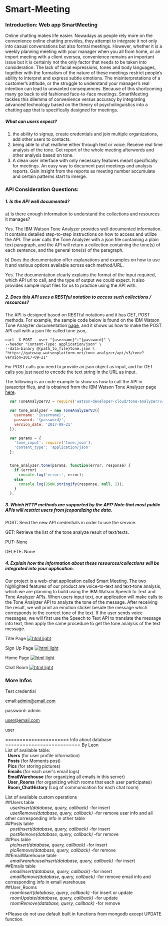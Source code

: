 # Smart-Meeting


### Introduction: Web app SmartMeeting
Online chatting makes life easier. Nowadays as people rely more on the convenience online chatting provides, they attempt to integrate it not only into casual conversations but also formal meetings. However, whether it is a weekly planning meeting with your manager when you all from home, or an import meeting with a client oversea, convenience remains an important issue but it is certainly not the only factor that needs to be taken into consideration. The lack of facial expressions, tones and body languages, together with the formalism of the nature of these meetings restrict people’s ability to interpret and express subtle emotions. The misinterpretations of a customer’s attitude, or the struggle to understand your manager’s real intention can lead to unwanted consequences. Because of this shortcoming many go back to old fashioned face-to-face meetings. SmartMeeting tackles this dilemma of convenience versus accuracy by integrating advanced technology based on the theory of psycholinguistics into a chatting app that is specifically designed for meetings.

##### What can users expect?
1. the ability to signup, create credentials and join multiple organizations, add other users to contacts.
2. being able to chat realtime either through text or voice. Receive real time analysis of the tone. Get report of the whole meeting afterwords and other analysis based on tone.
3. A clean user interface with only necessary features meant specifically for meetings. An easy way to document past meetings and analysis reports. Gain insight from the reports as meeting number accumulate and certain patterns start to imerge.

### API Consideration Questions:

##### 1. Is the API well documented?

a) Is there enough information to understand the collections and resources it manages?

Yes. The IBM Watson Tone Analyzer provides well documented information. It contains detailed step-to-step instructions
on how to access and utilize the API. The user calls the Tone Analyzer with a json file containing a plain text paragraph,
and the API will return a collection containing the tone(s) of each sentence, and the general tone(s) of the paragraph.

b) Does the documentation offer explanations and examples on how to use it and various options available across each
   method/URL.

Yes. The documentation clearly explains the format of the input required, which API url to call, and the type of output we could expect. It also provides sample input files for us to practice using the API with.

##### 2. Does this API uses a RESTful notation to access such collections / resources?

The API is designed based on RESTful notations and it has GET, POST methods. For example, the sample code below is found on the IBM Watson Tone Analyzer documentation [page](https://console.bluemix.net/docs/services/tone-analyzer/getting-started.html#getting-started-tutorial), and it shows us how to make the POST API call with a json file called tone.json,

```
curl -X POST --user "{username}":"{password}" \
--header "Content-Type: application/json" \
--data-binary @{path_to_file}tone.json \
"https://gateway.watsonplatform.net/tone-analyzer/api/v3/tone?version=2017-09-21"
```

For POST calls you need to provide an json object as input, and for GET calls you just need to encode the text string in the URL as input.


The following is an code example to show us how to call the API in javascript files, and is obtained from the IBM Watson Tone Analyzer page [here](https://www.ibm.com/watson/developercloud/tone-analyzer/api/v3/?node#error-handling).

  ```javascript  
 	var ToneAnalyzerV3 = require('watson-developer-cloud/tone-analyzer/v3');

	var tone_analyzer = new ToneAnalyzerV3({
	  username: '{username}',
	  password: '{password}',
	  version_date: '2017-09-21'
	});

	var params = {
	  'tone_input': require('tone.json'),
	  'content_type': 'application/json'
	};


	tone_analyzer.tone(params, function(error, response) {
	  if (error)
	    console.log('error:', error);
	  else
	    console.log(JSON.stringify(response, null, 2));
	  }
	);   
```

##### 3. Which HTTP methods are supported by the API? Note that most public APIs will restrict users from jeopardizing the data.

POST: Send the new API credentials in order to use the service.

GET: Retrieve the list of the tone analyze result of text/texts.

PUT: None

DELETE: None

##### 4. Explain how the information about these resources/collections will be integrated into your application.

Our project is a web-chat application called Smart Meeting. The two highlighted features of our product are voice-to-text and text-tone analysis, which we are planning to build using the IBM Watson Speech to Text and Tone Analyzer APIs. When users input text, our application will make calls to the Tone Analyzer API to analyze the tone of the message. After receiving the result, we will print an emotion sticker beside the message which corresponds to the correct tone of the text. If the user sends voice messages, we will first use the Speech to Text API to translate the message into text, then apply the same procedure to get the tone analysis of the text message.



Title Page
[![html light](https://github.com/yuxuanmao/smartMeeting/blob/master/pictures/TitlePage.png)](https://github.com/kokonattuDream/smartMeeting/blob/master/pictures/TitlePage.png)

Sign Up Page
[![html light](https://github.com/yuxuanmao/smartMeeting/blob/master/pictures/SignUp.png)](https://github.com/kokonattuDream/smartMeeting/blob/master/pictures/SignUp.png)

Home Page
[![html light](https://github.com/yuxuanmao/smartMeeting/blob/master/pictures/HomePage.png)](https://github.com/kokonattuDream/smartMeeting/blob/master/pictures/HomePage.png)

Chat Room
[![html light](https://github.com/yuxuanmao/smartMeeting/blob/master/pictures/ChatRoom.png)](https://github.com/kokonattuDream/smartMeeting/blob/master/pictures/ChatRoom.png)

### More Infos

Test credential

email:admin@email.com

password: admin

user@email.com

user


====================== Info about database ========================== By Leon<br />
List of available table:<br />
&nbsp;&nbsp;**Users** (for user profile information)<br />
&nbsp;&nbsp;**Posts** (for Moments post)<br />
&nbsp;&nbsp;**Pics** (for storing pictures)<br />
&nbsp;&nbsp;**Emails** (for each user's email logs)<br />
&nbsp;&nbsp;**EmailWarehouse** (for organizing all emails in this server)<br />
&nbsp;&nbsp;**User_Rooms** (for organizing which rooms that each user participates)<br />
&nbsp;&nbsp;**Room_ChatHistory** (Log of communication for each chat room)<br />

List of available custom operations<br />
##Users table<br />
&nbsp;&nbsp;&nbsp;&nbsp;*userInsert(database, query, callback)* -for insert<br />
&nbsp;&nbsp;&nbsp;&nbsp;*userRemove(database, query, callback)* -for remove user info and all other corresponding info in other table<br />
##Posts table<br />
&nbsp;&nbsp;&nbsp;&nbsp;*postInsert(database, query, callback)* -for insert<br />
&nbsp;&nbsp;&nbsp;&nbsp;*postRemove(database, query, callback)* -for remove<br />
##Pics table<br />
&nbsp;&nbsp;&nbsp;&nbsp;*picInsert(database, query, callback)* -for insert<br />
&nbsp;&nbsp;&nbsp;&nbsp;*picRemove(database, query, callback)* -for remove<br />
##EmailWarehouse table<br />
&nbsp;&nbsp;&nbsp;&nbsp;*emailwarehouseInsert(database, query, callback)* -for insert<br />
##Emails table<br />
&nbsp;&nbsp;&nbsp;&nbsp;*emailInsert(database, query, callback)* -for insert<br />
&nbsp;&nbsp;&nbsp;&nbsp;*emailRemove(database, query, callback)* -for remove email info and corresponding info in email warehouse<br />
##User_Rooms<br />
&nbsp;&nbsp;&nbsp;&nbsp;*roomInsert(database, query, callback)* -for insert or update<br />
&nbsp;&nbsp;&nbsp;&nbsp;*roomUpdate(database, query, callback)* -for update<br />
&nbsp;&nbsp;&nbsp;&nbsp;*roomRemove(database, query, callback)* -for remove<br />
<br />
*Please do not use default built in functions from mongodb except UPDATE function.<br />
